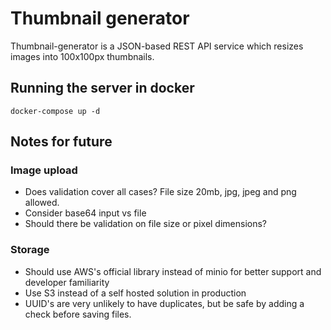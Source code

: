 # Thumbnail generator

Thumbnail-generator is a JSON-based REST API service which resizes images into 100x100px thumbnails.

## Running the server in docker

```properties
docker-compose up -d
```

## Notes for future
### Image upload
- Does validation cover all cases? File size 20mb, jpg, jpeg and png allowed.
- Consider base64 input vs file
- Should there be validation on file size or pixel dimensions?

### Storage
- Should use AWS's official library instead of minio for better support and developer familiarity
- Use S3 instead of a self hosted solution in production
- UUID's are very unlikely to have duplicates, but be safe by adding a check before saving files.